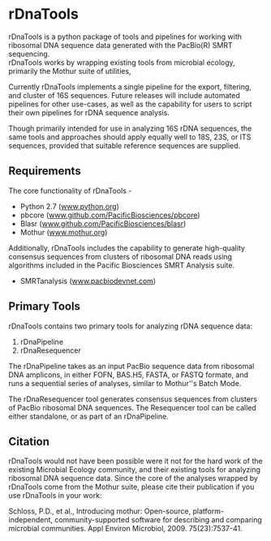 # rDnaTools #

rDnaTools is a python package of tools and pipelines for working with 
ribosomal DNA sequence data generated with the PacBio(R) SMRT sequencing.  
rDnaTools works by wrapping existing tools from microbial ecology,
primarily the Mothur suite of utilities, 

Currently rDnaTools implements a single pipeline for the export, filtering,
and cluster of 16S sequences.  Future releases will include automated
pipelines for other use-cases, as well as the capability for users to
script their own pipelines for rDNA sequence analysis.

Though primarily intended for use in analyzing 16S rDNA sequences, the 
same tools and approaches should apply equally well to 18S, 23S, or ITS 
sequences, provided that suitable reference sequences are supplied.

## Requirements ##

The core functionality of rDnaTools - 
* Python 2.7 (www.python.org)
* pbcore (www.github.com/PacificBiosciences/pbcore)
* Blasr (www.github.com/PacificBiosciences/blasr)
* Mothur (www.mothur.org)

Additionally, rDnaTools includes the capability to generate high-quality
consensus sequences from clusters of ribosomal DNA reads using algorithms 
included in the Pacific Biosciences SMRT Analysis suite.
* SMRTanalysis (www.pacbiodevnet.com)

## Primary Tools ##

rDnaTools contains two primary tools for analyzing rDNA sequence data:
1. rDnaPipeline
2. rDnaResequencer

The rDnaPipeline takes as an input PacBio sequence data from ribosomal
DNA amplicons, in either FOFN, BAS.H5, FASTA, or FASTQ formate, and runs a
sequential series of analyses, similar to Mothur''s Batch Mode.

The rDnaResequencer tool generates consensus sequences from clusters of
PacBio ribosomal DNA sequences.  The Resequencer tool can be called either
standalone, or as part of an rDnaPipeline.

## Citation ##

rDnaTools would not have been possible were it not for the hard work of the
existing Microbial Ecology community, and their existing tools for analyzing
ribosomal DNA sequence data.  Since the core of the analyses wrapped by 
rDnaTools come from the Mothur suite, please cite their publication if you 
use rDnaTools in your work:

Schloss, P.D., et al., Introducing mothur: Open-source, platform-independent, 
community-supported software for describing and comparing microbial communities. 
Appl Environ Microbiol, 2009. 75(23):7537-41.
